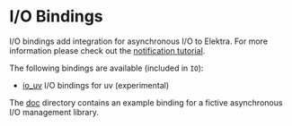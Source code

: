 # I/O Bindings

I/O bindings add integration for asynchronous I/O to Elektra.
For more information please check out the
[notification tutorial](https://github.com/ElektraInitiative/libelektra/tree/master/doc/tutorials/notifications.md).

The following bindings are available (included in `IO`):

- [io_uv](uv/) I/O bindings for uv (experimental)

The [doc](doc/) directory contains an example binding for a fictive asynchronous
I/O management library.
